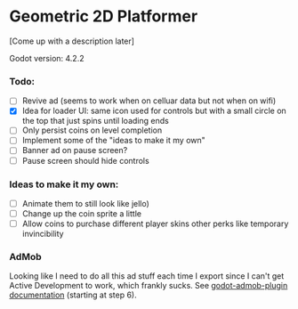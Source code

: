 # Geometric 2D Platformer

[Come up with a description later]

Godot version: 4.2.2

### Todo:

-   [ ] Revive ad (seems to work when on celluar data but not when on wifi)
-   [x] Idea for loader UI: same icon used for controls but with a small circle on the top that just spins until loading ends
-   [ ] Only persist coins on level completion
-   [ ] Implement some of the "ideas to make it my own"
-   [ ] Banner ad on pause screen?
-   [ ] Pause screen should hide controls

### Ideas to make it my own:

-   [ ] Animate them to still look like jello)
-   [ ] Change up the coin sprite a little
-   [ ] Allow coins to purchase different player skins other perks like temporary invincibility

### AdMob

Looking like I need to do all this ad stuff each time I export since I can't get Active Development to work, which frankly sucks. See [godot-admob-plugin documentation](https://poingstudios.github.io/godot-admob-plugin/#__tabbed_2_2) (starting at step 6).
